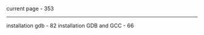 current page		 - 353
______________________________
installation gdb	 - 82
installation GDB and GCC - 66